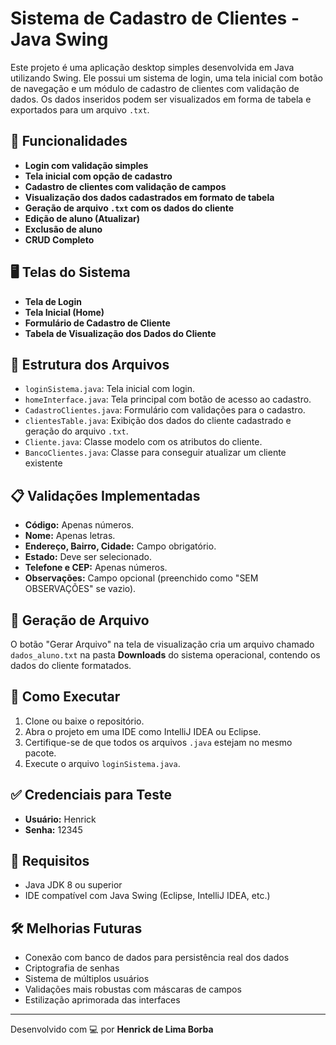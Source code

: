 # Sistema de Cadastro de Clientes - Java Swing

Este projeto é uma aplicação desktop simples desenvolvida em Java utilizando Swing. Ele possui um sistema de login, uma tela inicial com botão de navegação e um módulo de cadastro de clientes com validação de dados. Os dados inseridos podem ser visualizados em forma de tabela e exportados para um arquivo `.txt`.

## 🧠 Funcionalidades

- **Login com validação simples**
- **Tela inicial com opção de cadastro**
- **Cadastro de clientes com validação de campos**
- **Visualização dos dados cadastrados em formato de tabela**
- **Geração de arquivo `.txt` com os dados do cliente**
- **Edição de aluno (Atualizar)**
- **Exclusão de aluno**
- **CRUD Completo**

## 🖥️ Telas do Sistema

- **Tela de Login**
- **Tela Inicial (Home)**
- **Formulário de Cadastro de Cliente**
- **Tabela de Visualização dos Dados do Cliente**

## 📁 Estrutura dos Arquivos

- `loginSistema.java`: Tela inicial com login.
- `homeInterface.java`: Tela principal com botão de acesso ao cadastro.
- `CadastroClientes.java`: Formulário com validações para o cadastro.
- `clientesTable.java`: Exibição dos dados do cliente cadastrado e geração do arquivo `.txt`.
- `Cliente.java`: Classe modelo com os atributos do cliente.
- `BancoClientes.java`: Classe para conseguir atualizar um cliente existente

## 📋 Validações Implementadas

- **Código:** Apenas números.
- **Nome:** Apenas letras.
- **Endereço, Bairro, Cidade:** Campo obrigatório.
- **Estado:** Deve ser selecionado.
- **Telefone e CEP:** Apenas números.
- **Observações:** Campo opcional (preenchido como "SEM OBSERVAÇÕES" se vazio).

## 📂 Geração de Arquivo

O botão "Gerar Arquivo" na tela de visualização cria um arquivo chamado `dados_aluno.txt` na pasta **Downloads** do sistema operacional, contendo os dados do cliente formatados.

## 🧪 Como Executar

1. Clone ou baixe o repositório.
2. Abra o projeto em uma IDE como IntelliJ IDEA ou Eclipse.
3. Certifique-se de que todos os arquivos `.java` estejam no mesmo pacote.
4. Execute o arquivo `loginSistema.java`.

## ✅ Credenciais para Teste

- **Usuário:** Henrick
- **Senha:** 12345

## 📌 Requisitos

- Java JDK 8 ou superior
- IDE compatível com Java Swing (Eclipse, IntelliJ IDEA, etc.)

## 🛠️ Melhorias Futuras

- Conexão com banco de dados para persistência real dos dados
- Criptografia de senhas
- Sistema de múltiplos usuários
- Validações mais robustas com máscaras de campos
- Estilização aprimorada das interfaces

---

Desenvolvido com 💻 por **Henrick de Lima Borba**  